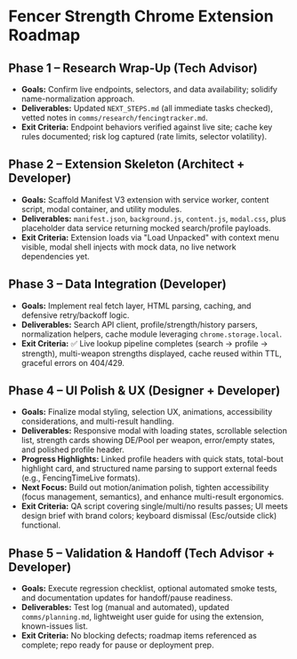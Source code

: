 # Fencer Strength Chrome Extension Roadmap

## Phase 1 – Research Wrap-Up (Tech Advisor)
- **Goals:** Confirm live endpoints, selectors, and data availability; solidify name-normalization approach.
- **Deliverables:** Updated `NEXT_STEPS.md` (all immediate tasks checked), vetted notes in `comms/research/fencingtracker.md`.
- **Exit Criteria:** Endpoint behaviors verified against live site; cache key rules documented; risk log captured (rate limits, selector volatility).

## Phase 2 – Extension Skeleton (Architect + Developer)
- **Goals:** Scaffold Manifest V3 extension with service worker, content script, modal container, and utility modules.
- **Deliverables:** `manifest.json`, `background.js`, `content.js`, `modal.css`, plus placeholder data service returning mocked search/profile payloads.
- **Exit Criteria:** Extension loads via "Load Unpacked" with context menu visible, modal shell injects with mock data, no live network dependencies yet.

## Phase 3 – Data Integration (Developer)
- **Goals:** Implement real fetch layer, HTML parsing, caching, and defensive retry/backoff logic.
- **Deliverables:** Search API client, profile/strength/history parsers, normalization helpers, cache module leveraging `chrome.storage.local`.
- **Exit Criteria:** ✅ Live lookup pipeline completes (search → profile → strength), multi-weapon strengths displayed, cache reused within TTL, graceful errors on 404/429.

## Phase 4 – UI Polish & UX (Designer + Developer)
- **Goals:** Finalize modal styling, selection UX, animations, accessibility considerations, and multi-result handling.
- **Deliverables:** Responsive modal with loading states, scrollable selection list, strength cards showing DE/Pool per weapon, error/empty states, and polished profile header.
- **Progress Highlights:** Linked profile headers with quick stats, total-bout highlight card, and structured name parsing to support external feeds (e.g., FencingTimeLive formats).
- **Next Focus:** Build out motion/animation polish, tighten accessibility (focus management, semantics), and enhance multi-result ergonomics.
- **Exit Criteria:** QA script covering single/multi/no results passes; UI meets design brief with brand colors; keyboard dismissal (Esc/outside click) functional.

## Phase 5 – Validation & Handoff (Tech Advisor + Developer)
- **Goals:** Execute regression checklist, optional automated smoke tests, and documentation updates for handoff/pause readiness.
- **Deliverables:** Test log (manual and automated), updated `comms/planning.md`, lightweight user guide for using the extension, known-issues list.
- **Exit Criteria:** No blocking defects; roadmap items referenced as complete; repo ready for pause or deployment prep.
